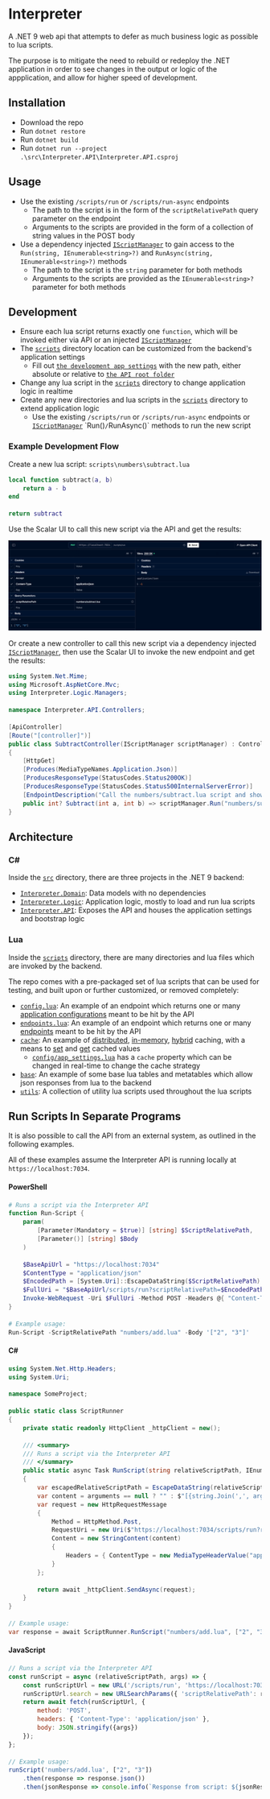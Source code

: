 # Interpreter
A .NET 9 web api that attempts to defer as much business logic as possible to lua scripts.

The purpose is to mitigate the need to rebuild or redeploy the .NET application in order to see changes in the output or logic of the appplication, and allow for higher speed of development.

## Installation
- Download the repo
- Run `dotnet restore`
- Run `dotnet build`
- Run `dotnet run --project .\src\Interpreter.API\Interpreter.API.csproj`

## Usage
- Use the existing `/scripts/run` or `/scripts/run-async` endpoints
    - The path to the script is in the form of the `scriptRelativePath` query parameter on the endpoint
    - Arguments to the scripts are provided in the form of a collection of string values in the POST body
- Use a dependency injected [`IScriptManager`](src/Interpreter.Logic/Managers/IScriptManager.cs) to gain access to the `Run(string, IEnumerable<string>?)` and `RunAsync(string, IEnumerable<string>?)` methods
    - The path to the script is the `string` parameter for both methods
    - Arguments to the scripts are provided as the `IEnumerable<string>?` parameter for both methods

## Development
- Ensure each lua script returns exactly one `function`, which will be invoked either via API or an injected [`IScriptManager`](src/Interpreter.Logic/Managers/IScriptManager.cs)
- The [`scripts`](scripts/) directory location can be customized from the backend's application settings
    - Fill out [`the development app settings`](src/Interpreter.API/appsettings.Development.json) with the new path, either absolute or relative to [`the API root folder`](src/Interpreter.API/)
- Change any lua script in the [`scripts`](scripts/) directory to change application logic in realtime
- Create any new directories and lua scripts in the [`scripts`](scripts/) directory to extend application logic
    - Use the existing `/scripts/run` or `/scripts/run-async` endpoints or [`IScriptManager`](src/Interpreter.Logic/Managers/IScriptManager.cs`) `Run()`/`RunAsync()` methods to run the new script

### Example Development Flow
Create a new lua script: `scripts\numbers\subtract.lua`
```lua
local function subtract(a, b)
    return a - b
end

return subtract
```

Use the Scalar UI to call this new script via the API and get the results:

![A screenshot of Scalar being used to call the new numbers/subtract.lua script.](./assets/scalar-subtract-example.png)

Or create a new controller to call this new script via a dependency injected [`IScriptManager`](src/Interpreter.Logic/Managers/IScriptManager.cs`), then use the Scalar UI to invoke the new endpoint and get the results:
```csharp
using System.Net.Mime;
using Microsoft.AspNetCore.Mvc;
using Interpreter.Logic.Managers;

namespace Interpreter.API.Controllers;

[ApiController]
[Route("[controller]")]
public class SubtractController(IScriptManager scriptManager) : ControllerBase
{
    [HttpGet]
    [Produces(MediaTypeNames.Application.Json)]
    [ProducesResponseType(StatusCodes.Status200OK)]
    [ProducesResponseType(StatusCodes.Status500InternalServerError)]
    [EndpointDescription("Call the numbers/subtract.lua script and show the results.")]
    public int? Subtract(int a, int b) => scriptManager.Run("numbers/subtract.lua", [$"{a}", $"{b}"]);
}
```

## Architecture
### C#
Inside the [`src`](src/) directory, there are three projects in the .NET 9 backend:
- [`Interpreter.Domain`](src/Interpreter.Domain/): Data models with no dependencies
- [`Interpreter.Logic`](src/Interpreter.Logic/): Application logic, mostly to load and run lua scripts
- [`Interpreter.API`](src/Interpreter.API/): Exposes the API and houses the application settings and bootstrap logic

### Lua
Inside the [`scripts`](scripts/) directory, there are many directories and lua files which are invoked by the backend.

The repo comes with a pre-packaged set of lua scripts that can be used for testing, and built upon or further customized, or removed completely:
- [`config.lua`](scripts/config.lua): An example of an endpoint which returns one or many [application configurations](scripts/config/app_settings.lua) meant to be hit by the API
- [`endpoints.lua`](scripts/endpoints.lua): An example of an endpoint which returns one or many [endpoints](scripts/endpoints/all_endpoints.lua) meant to be hit by the API
- [`cache`](scripts/cache/): An example of [distributed](scripts/cache/distributed-cache.lua), [in-memory](scripts/cache/memory-cache.lua), [hybrid](scripts/cache/hybrid_cache.lua) caching, with a means to [set](scripts/cache/set_cache.lua) and [get](scripts/cache/get_cache.lua) cached values
    - [`config/app_settings.lua`](scripts/config/app_settings.lua) has a `cache` property which can be changed in real-time to change the cache strategy
- [`base`](scripts/base/): An example of some base lua tables and metatables which allow json responses from lua to the backend
- [`utils`](scripts/utils/): A collection of utility lua scripts used throughout the lua scripts

## Run Scripts In Separate Programs
It is also possible to call the API from an external system, as outlined in the following examples.

All of these examples assume the Interpreter API is running locally at `https://localhost:7034`.

#### PowerShell
```powershell
# Runs a script via the Interpreter API
function Run-Script {
    param(
        [Parameter(Mandatory = $true)] [string] $ScriptRelativePath,
        [Parameter()] [string] $Body
    )

    $BaseApiUrl = "https://localhost:7034"
    $ContentType = "application/json"
    $EncodedPath = [System.Uri]::EscapeDataString($ScriptRelativePath)
    $FullUri = "$BaseApiUrl/scripts/run?scriptRelativePath=$EncodedPath"
    Invoke-WebRequest -Uri $FullUri -Method POST -Headers @{ "Content-Type" = $ContentType } -Body $Body -ContentType $ContentType
}

# Example usage:
Run-Script -ScriptRelativePath "numbers/add.lua" -Body '["2", "3"]'
```

#### C#
```csharp
using System.Net.Http.Headers;
using System.Uri;

namespace SomeProject;

public static class ScriptRunner
{
    private static readonly HttpClient _httpClient = new();

    /// <summary>
    /// Runs a script via the Interpreter API
    /// </summary>
    public static async Task RunScript(string relativeScriptPath, IEnumerable<string> arguments? = null)
    {
        var escapedRelativeScriptPath = EscapeDataString(relativeScriptPath);
        var content = arguments == null ? "" : $"[{string.Join(',', arguments)}]";
        var request = new HttpRequestMessage
        {
            Method = HttpMethod.Post,
            RequestUri = new Uri($"https://localhost:7034/scripts/run?relativeScriptPath={escapedRelativeScriptPath}"),
            Content = new StringContent(content)
            {
                Headers = { ContentType = new MediaTypeHeaderValue("application/json") }
            }
        };

        return await _httpClient.SendAsync(request);
    }
}

// Example usage:
var response = await ScriptRunner.RunScript("numbers/add.lua", ["2", "3"]);
```

#### JavaScript
```javascript
// Runs a script via the Interpreter API
const runScript = async (relativeScriptPath, args) => {
    const runScriptUrl = new URL('/scripts/run', 'https://localhost:7034');
    runScriptUrl.search = new URLSearchParams({ 'scriptRelativePath': relativeScriptPath });
    return await fetch(runScriptUrl, {
        method: 'POST',
        headers: { 'Content-Type': 'application/json' },
        body: JSON.stringify({args})
    });
};

// Example usage:
runScript('numbers/add.lua', ["2", "3"])
    .then(response => response.json())
    .then(jsonResponse => console.info(`Response from script: ${jsonResponse}`));
```
